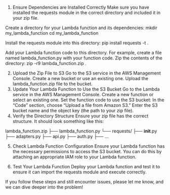 1. Ensure Dependencies are Installed Correctly
Make sure you have installed the requests module in the correct directory and included it in your zip file.

Create a directory for your Lambda function and its dependencies:
mkdir my_lambda_function
cd my_lambda_function

Install the requests module into this directory:
pip install requests -t .

Add your Lambda function code to this directory. For example, create a file named lambda_function.py with your function code.
Zip the contents of the directory:
zip -r9 lambda_function.zip .

2. Upload the Zip File to S3
Go to the S3 service in the AWS Management Console.
Create a new bucket or use an existing one.
Upload the lambda_function.zip file to the bucket.
3. Update Your Lambda Function to Use the S3 Bucket
Go to the Lambda service in the AWS Management Console.
Create a new function or select an existing one.
Set the function code to use the S3 bucket:
In the “Code” section, choose “Upload a file from Amazon S3.”
Enter the S3 bucket name and the object key (the path to your zip file).
4. Verify the Directory Structure
Ensure your zip file has the correct structure. It should look something like this:

lambda_function.zip
├── lambda_function.py
└── requests/
    ├── __init__.py
    ├── adapters.py
    ├── api.py
    ├── auth.py
    ├── ...

5. Check Lambda Function Configuration
Ensure your Lambda function has the necessary permissions to access the S3 bucket. You can do this by attaching an appropriate IAM role to your Lambda function.

6. Test Your Lambda Function
Deploy your Lambda function and test it to ensure it can import the requests module and execute correctly.

If you follow these steps and still encounter issues, please let me know, and we can dive deeper into the problem!
